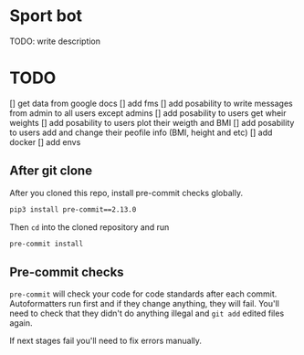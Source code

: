 # Sport bot

TODO: write description

# TODO
[] get data from google docs
[] add fms
[] add posability to write messages from admin to all users except admins
[] add posability to users get wheir weights
[] add posability to users plot their weigth and BMI
[] add posability to users add and change their peofile info (BMI, height and etc)
[] add docker
[] add envs


## After git clone
After you cloned this repo, install pre-commit checks globally.
```bash
pip3 install pre-commit==2.13.0
```
Then `cd` into the cloned repository and run
```bash
pre-commit install
```

## Pre-commit checks

`pre-commit` will check your code for code standards after each commit.
Autoformatters run first and if they change anything, they will fail.
You'll need to check that they didn't do anything illegal and `git add` edited files again.

If next stages fail you'll need to fix errors manually.
